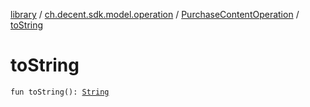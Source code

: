 [library](../../index.md) / [ch.decent.sdk.model.operation](../index.md) / [PurchaseContentOperation](index.md) / [toString](./to-string.md)

# toString

`fun toString(): `[`String`](https://kotlinlang.org/api/latest/jvm/stdlib/kotlin/-string/index.html)